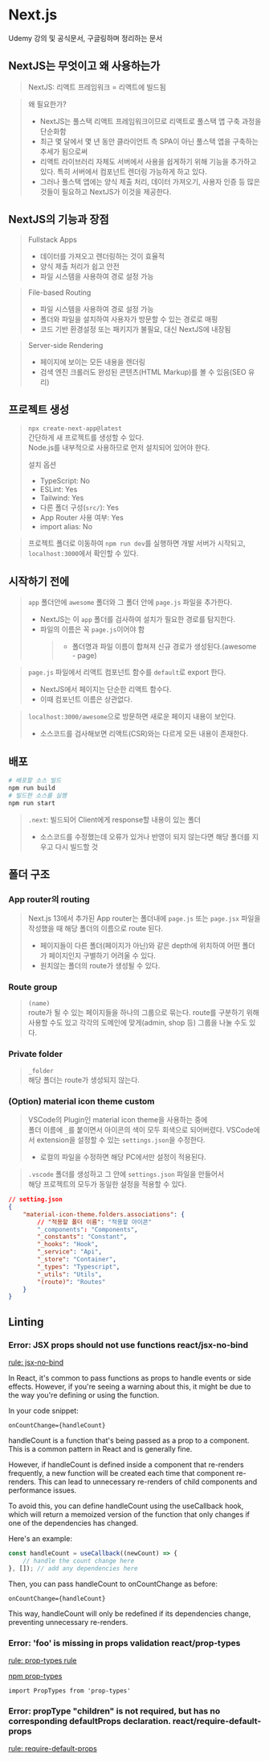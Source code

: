 # Next.js

Udemy 강의 및 공식문서, 구글링하며 정리하는 문서

## NextJS는 무엇이고 왜 사용하는가

> NextJS: 리액트 프레임워크 = 리액트에 빌드됨

> 왜 필요한가?
>
> -   NextJS는 풀스택 리액트 프레임워크이므로 리액트로 풀스택 앱 구축 과정을 단순화함
> -   최근 몇 달에서 몇 년 동안 클라이언트 측 SPA이 아닌 풀스택 앱을 구축하는 추세가 됨으로써
> -   리액트 라이브러리 자체도 서버에서 사용을 쉽게하기 위해 기능을 추가하고 있다. 특히 서버에서 컴포넌트 렌더링 가능하게 하고 있다.
> -   그러나 풀스택 앱에는 양식 제출 처리, 데이터 가져오기, 사용자 인증 등 많은 것들이 필요하고 NextJS가 이것을 제공한다.

## NextJS의 기능과 장점

> Fullstack Apps
>
> -   데이터를 가져오고 렌더링하는 것이 효율적
> -   양식 제출 처리가 쉽고 안전
> -   파일 시스템을 사용하여 경로 설정 가능

> File-based Routing
>
> -   파일 시스템을 사용하여 경로 설정 가능
> -   폴더와 파일을 설치하여 사용자가 방문할 수 있는 경로로 매핑
> -   코드 기반 환경설정 또는 패키지가 불필요, 대신 NextJS에 내장됨

> Server-side Rendering
>
> -   페이지에 보이는 모든 내용을 렌더링
> -   검색 엔진 크롤러도 완성된 콘텐츠(HTML Markup)를 볼 수 있음(SEO 유리)

## 프로젝트 생성

> `npx create-next-app@latest`  
> 간단하게 새 프로젝트를 생성할 수 있다.  
> Node.js를 내부적으로 사용하므로 먼저 설치되어 있어야 한다.
>
> 설치 옵션
>
> -   TypeScript: No
> -   ESLint: Yes
> -   Tailwind: Yes
> -   다른 폴더 구성(`src/`): Yes
> -   App Router 사용 여부: Yes
> -   import alias: No

> 프로젝트 폴더로 이동하여 `npm run dev`를 실행하면 개발 서버가 시작되고, `localhost:3000`에서 확인할 수 있다.

## 시작하기 전에

> `app` 폴더안에 `awesome` 폴더와 그 폴더 안에 `page.js` 파일을 추가한다.
>
> -   NextJS는 이 `app` 폴더를 검사하여 설치가 필요한 경로를 탐지한다.
> -   파일의 이름은 꼭 `page.js`이어야 함
>     > -   폴더명과 파일 이름이 합쳐져 신규 경로가 생성된다.(awesome - page)

> `page.js` 파일에서 리액트 컴포넌트 함수를 `default`로 export 한다.
>
> -   NextJS에서 페이지는 단순한 리액트 함수다.
> -   이때 컴포넌트 이름은 상관없다.

> `localhost:3000/awesome`으로 방문하면 새로운 페이지 내용이 보인다.
>
> -   소스코드를 검사해보면 리액트(CSR)와는 다르게 모든 내용이 존재한다.

## 배포

```bash
# 배포할 소스 빌드
npm run build
# 빌드한 소스를 실행
npm run start
```

> `.next`: 빌드되어 Client에게 response할 내용이 있는 폴더
>
> -   소스코드를 수정했는데 오류가 있거나 반영이 되지 않는다면 해당 폴더를 지우고 다시 빌드할 것

## 폴더 구조

### App router의 routing

> Next.js 13에서 추가된 App router는 폴더내에 `page.js` 또는 `page.jsx` 파일을 작성했을 때 해당 폴더의 이름으로 route 된다.
>
> -   페이지들이 다른 폴더(페이지가 아닌)와 같은 depth에 위치하여 어떤 폴더가 페이지인지 구별하기 어려울 수 있다.
> -   원치않는 폴더의 route가 생성될 수 있다.

### Route group

> `(name)`  
> route가 될 수 있는 페이지들을 하나의 그룹으로 묶는다.
> route를 구분하기 위해 사용할 수도 있고 각각의 도메인에 맞게(admin, shop 등) 그룹을 나눌 수도 있다.

### Private folder

> `_folder`  
> 해당 폴더는 route가 생성되지 않는다.

### (Option) material icon theme custom

> VSCode의 Plugin인 material icon theme을 사용하는 중에  
> 폴더 이름에 `_`를 붙이면서 아이콘의 색이 모두 회색으로 되어버렸다.
> VSCode에서 extension을 설정할 수 있는 `settings.json`을 수정한다.
>
> -   로컬의 파일을 수정하면 해당 PC에서만 설정이 적용된다.

> `.vscode` 폴더를 생성하고 그 안에 `settings.json` 파일을 만들어서  
> 해당 프로젝트의 모두가 동일한 설정을 적용할 수 있다.

```json
// setting.json
{
    "material-icon-theme.folders.associations": {
        // "적용할 폴더 이름": "적용할 아이콘"
        "_components": "Components",
        "_constants": "Constant",
        "_hooks": "Hook",
        "_service": "Api",
        "_store": "Container",
        "_types": "Typescript",
        "_utils": "Utils",
        "(route)": "Routes"
    }
}
```

## Linting

### Error: JSX props should not use functions react/jsx-no-bind

[rule: jsx-no-bind](https://github.com/jsx-eslint/eslint-plugin-react/blob/master/docs/rules/jsx-no-bind.md)

In React, it's common to pass functions as props to handle events or side effects. However, if you're seeing a warning about this, it might be due to the way you're defining or using the function.

In your code snippet:

`onCountChange={handleCount}`

handleCount is a function that's being passed as a prop to a component. This is a common pattern in React and is generally fine.

However, if handleCount is defined inside a component that re-renders frequently, a new function will be created each time that component re-renders. This can lead to unnecessary re-renders of child components and performance issues.

To avoid this, you can define handleCount using the useCallback hook, which will return a memoized version of the function that only changes if one of the dependencies has changed.

Here's an example:

```javascript
const handleCount = useCallback((newCount) => {
    // handle the count change here
}, []); // add any dependencies here
```

Then, you can pass handleCount to onCountChange as before:

`onCountChange={handleCount}`

This way, handleCount will only be redefined if its dependencies change, preventing unnecessary re-renders.

### Error: 'foo' is missing in props validation react/prop-types

[rule: prop-types rule](https://github.com/jsx-eslint/eslint-plugin-react/blob/master/docs/rules/prop-types.md)

[npm prop-types](https://www.npmjs.com/package/prop-types)

`import PropTypes from 'prop-types'`

### Error: propType "children" is not required, but has no corresponding defaultProps declaration. react/require-default-props

[rule: require-default-props](https://github.com/jsx-eslint/eslint-plugin-react/blob/master/docs/rules/require-default-props.md)
